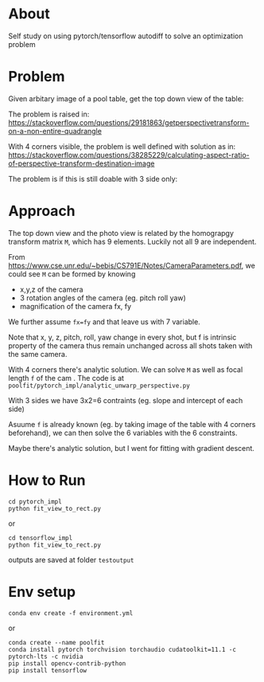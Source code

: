 # About
Self study on using pytorch/tensorflow autodiff to solve an optimization problem

# Problem
Given arbitary image of a pool table, get the top down view of the table:

The problem is raised in:
https://stackoverflow.com/questions/29181863/getperspectivetransform-on-a-non-entire-quadrangle

With 4 corners visible, the problem is well defined with solution as in:
https://stackoverflow.com/questions/38285229/calculating-aspect-ratio-of-perspective-transform-destination-image

The problem is if this is still doable with 3 side only:

# Approach

The top down view and the photo view is related by the homograpgy transform matrix `M`, which has 9 elements. Luckily not all 9 are independent. 

From https://www.cse.unr.edu/~bebis/CS791E/Notes/CameraParameters.pdf, we could see `M` can be formed by knowing 
- x,y,z of the camera
- 3 rotation angles of the camera (eg. pitch roll yaw)
- magnification of the camera fx, fy 

We further assume `fx=fy` and that leave us with 7 variable.

Note that x, y, z, pitch, roll, yaw change in every shot, but f is intrinsic property of the camera thus remain unchanged across all shots taken with the same camera.


With 4 corners there's analytic solution. We can solve `M` as well as focal length `f` of the cam . The code is at `poolfit/pytorch_impl/analytic_unwarp_perspective.py`

With 3 sides we have 3x2=6 contraints (eg. slope and intercept of each side)

Asuume `f` is already known (eg. by taking image of the table with 4 corners beforehand), we can then solve the 6 variables with the 6 constraints.

Maybe there's analytic solution, but I went for fitting with gradient descent.


# How to Run

```
cd pytorch_impl
python fit_view_to_rect.py   
```
or
```
cd tensorflow_impl
python fit_view_to_rect.py   
```

outputs are saved at folder `testoutput`

# Env setup
`conda env create -f environment.yml`

or 

```
conda create --name poolfit
conda install pytorch torchvision torchaudio cudatoolkit=11.1 -c pytorch-lts -c nvidia
pip install opencv-contrib-python
pip install tensorflow
```
